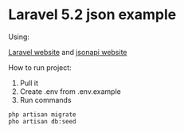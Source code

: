 # Laravel 5.2 json example

Using:

[Laravel website](http://laravel.com/) and 
[jsonapi website](http://jsonapi.org/)

How to run project:

1. Pull it
2. Create .env from .env.example
3. Run commands
```
php artisan migrate
pho artisan db:seed
```
